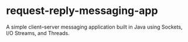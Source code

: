 # request-reply-messaging-app
A simple client–server messaging application built in Java using Sockets, I/O Streams, and Threads.  
